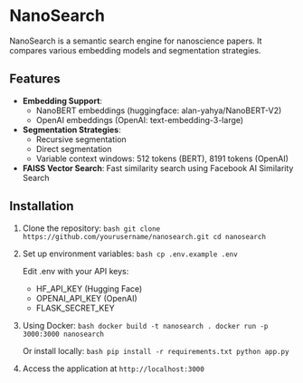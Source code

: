 # NanoSearch

NanoSearch is a semantic search engine for nanoscience papers. It compares various embedding models and segmentation strategies.

## Features

- **Embedding Support**: 
  - NanoBERT embeddings (huggingface: alan-yahya/NanoBERT-V2)
  - OpenAI embeddings (OpenAI: text-embedding-3-large)
- **Segmentation Strategies**:
  - Recursive segmentation
  - Direct segmentation
  - Variable context windows: 512 tokens (BERT), 8191 tokens (OpenAI)
- **FAISS Vector Search**: Fast similarity search using Facebook AI Similarity Search

## Installation

1. Clone the repository:   ```bash
   git clone https://github.com/yourusername/nanosearch.git
   cd nanosearch   ```

2. Set up environment variables:   ```bash
   cp .env.example .env ```

   Edit .env with your API keys:
   - HF_API_KEY (Hugging Face)
   - OPENAI_API_KEY (OpenAI)
   - FLASK_SECRET_KEY

4. Using Docker:   ```bash
   docker build -t nanosearch .
   docker run -p 3000:3000 nanosearch   ```

   Or install locally:   ```bash
   pip install -r requirements.txt
   python app.py   ```

5. Access the application at `http://localhost:3000`
